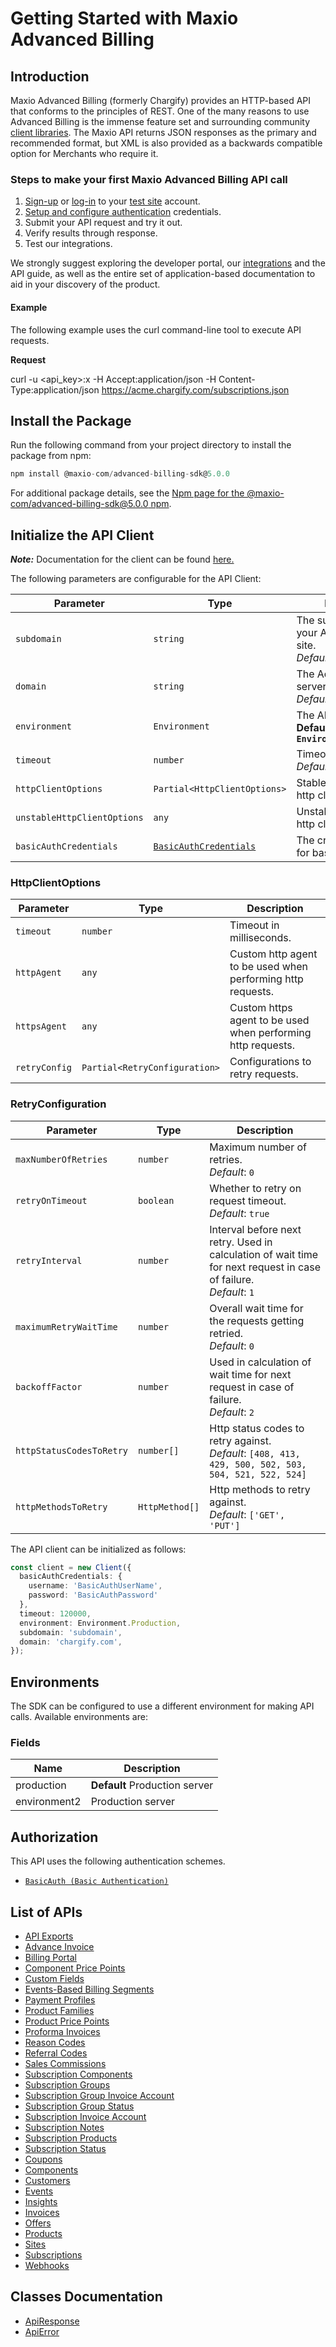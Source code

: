 
# Getting Started with Maxio Advanced Billing

## Introduction

Maxio Advanced Billing (formerly Chargify) provides an HTTP-based API that conforms to the principles of REST.
One of the many reasons to use Advanced Billing is the immense feature set and surrounding community [client libraries](page:development-tools/client-libraries).
The Maxio API returns JSON responses as the primary and recommended format, but XML is also provided as a backwards compatible option for Merchants who require it.

### Steps to make your first Maxio Advanced Billing API call

1. [Sign-up](https://app.chargify.com/signup/maxio-billing-sandbox) or [log-in](https://app.chargify.com/login.html) to your [test site](https://maxio.zendesk.com/hc/en-us/articles/24250712113165-Testing-Overview) account.
2. [Setup and configure authentication](https://maxio.zendesk.com/hc/en-us/articles/24294819360525-API-Keys) credentials.
3. Submit your API request and try it out.
4. Verify results through response.
5. Test our integrations.

We strongly suggest exploring the developer portal, our [integrations](https://www.maxio.com/integrations) and the API guide, as well as the entire set of application-based documentation to aid in your discovery of the product.

#### Example

The following example uses the curl command-line tool to execute API requests.

**Request**

curl -u <api_key>:x -H Accept:application/json -H Content-Type:application/json https://acme.chargify.com/subscriptions.json

## Install the Package

Run the following command from your project directory to install the package from npm:

```ts
npm install @maxio-com/advanced-billing-sdk@5.0.0
```

For additional package details, see the [Npm page for the @maxio-com/advanced-billing-sdk@5.0.0 npm](https://www.npmjs.com/package/@maxio-com/advanced-billing-sdk/v/5.0.0).

## Initialize the API Client

**_Note:_** Documentation for the client can be found [here.](https://www.github.com/maxio-com/ab-typescript-sdk/tree/5.0.0/doc/client.md)

The following parameters are configurable for the API Client:

| Parameter | Type | Description |
|  --- | --- | --- |
| `subdomain` | `string` | The subdomain for your Advanced Billing site.<br>*Default*: `'subdomain'` |
| `domain` | `string` | The Advanced Billing server domain.<br>*Default*: `'chargify.com'` |
| `environment` | `Environment` | The API environment. <br> **Default: `Environment.Production`** |
| `timeout` | `number` | Timeout for API calls.<br>*Default*: `120000` |
| `httpClientOptions` | `Partial<HttpClientOptions>` | Stable configurable http client options. |
| `unstableHttpClientOptions` | `any` | Unstable configurable http client options. |
| `basicAuthCredentials` | [`BasicAuthCredentials`](https://www.github.com/maxio-com/ab-typescript-sdk/tree/5.0.0/doc/auth/basic-authentication.md) | The credential object for basicAuth |

### HttpClientOptions

| Parameter | Type | Description |
|  --- | --- | --- |
| `timeout` | `number` | Timeout in milliseconds. |
| `httpAgent` | `any` | Custom http agent to be used when performing http requests. |
| `httpsAgent` | `any` | Custom https agent to be used when performing http requests. |
| `retryConfig` | `Partial<RetryConfiguration>` | Configurations to retry requests. |

### RetryConfiguration

| Parameter | Type | Description |
|  --- | --- | --- |
| `maxNumberOfRetries` | `number` | Maximum number of retries. <br> *Default*: `0` |
| `retryOnTimeout` | `boolean` | Whether to retry on request timeout. <br> *Default*: `true` |
| `retryInterval` | `number` | Interval before next retry. Used in calculation of wait time for next request in case of failure. <br> *Default*: `1` |
| `maximumRetryWaitTime` | `number` | Overall wait time for the requests getting retried. <br> *Default*: `0` |
| `backoffFactor` | `number` | Used in calculation of wait time for next request in case of failure. <br> *Default*: `2` |
| `httpStatusCodesToRetry` | `number[]` | Http status codes to retry against. <br> *Default*: `[408, 413, 429, 500, 502, 503, 504, 521, 522, 524]` |
| `httpMethodsToRetry` | `HttpMethod[]` | Http methods to retry against. <br> *Default*: `['GET', 'PUT']` |

The API client can be initialized as follows:

```ts
const client = new Client({
  basicAuthCredentials: {
    username: 'BasicAuthUserName',
    password: 'BasicAuthPassword'
  },
  timeout: 120000,
  environment: Environment.Production,
  subdomain: 'subdomain',
  domain: 'chargify.com',
});
```

## Environments

The SDK can be configured to use a different environment for making API calls. Available environments are:

### Fields

| Name | Description |
|  --- | --- |
| production | **Default** Production server |
| environment2 | Production server |

## Authorization

This API uses the following authentication schemes.

* [`BasicAuth (Basic Authentication)`](https://www.github.com/maxio-com/ab-typescript-sdk/tree/5.0.0/doc/auth/basic-authentication.md)

## List of APIs

* [API Exports](https://www.github.com/maxio-com/ab-typescript-sdk/tree/5.0.0/doc/controllers/api-exports.md)
* [Advance Invoice](https://www.github.com/maxio-com/ab-typescript-sdk/tree/5.0.0/doc/controllers/advance-invoice.md)
* [Billing Portal](https://www.github.com/maxio-com/ab-typescript-sdk/tree/5.0.0/doc/controllers/billing-portal.md)
* [Component Price Points](https://www.github.com/maxio-com/ab-typescript-sdk/tree/5.0.0/doc/controllers/component-price-points.md)
* [Custom Fields](https://www.github.com/maxio-com/ab-typescript-sdk/tree/5.0.0/doc/controllers/custom-fields.md)
* [Events-Based Billing Segments](https://www.github.com/maxio-com/ab-typescript-sdk/tree/5.0.0/doc/controllers/events-based-billing-segments.md)
* [Payment Profiles](https://www.github.com/maxio-com/ab-typescript-sdk/tree/5.0.0/doc/controllers/payment-profiles.md)
* [Product Families](https://www.github.com/maxio-com/ab-typescript-sdk/tree/5.0.0/doc/controllers/product-families.md)
* [Product Price Points](https://www.github.com/maxio-com/ab-typescript-sdk/tree/5.0.0/doc/controllers/product-price-points.md)
* [Proforma Invoices](https://www.github.com/maxio-com/ab-typescript-sdk/tree/5.0.0/doc/controllers/proforma-invoices.md)
* [Reason Codes](https://www.github.com/maxio-com/ab-typescript-sdk/tree/5.0.0/doc/controllers/reason-codes.md)
* [Referral Codes](https://www.github.com/maxio-com/ab-typescript-sdk/tree/5.0.0/doc/controllers/referral-codes.md)
* [Sales Commissions](https://www.github.com/maxio-com/ab-typescript-sdk/tree/5.0.0/doc/controllers/sales-commissions.md)
* [Subscription Components](https://www.github.com/maxio-com/ab-typescript-sdk/tree/5.0.0/doc/controllers/subscription-components.md)
* [Subscription Groups](https://www.github.com/maxio-com/ab-typescript-sdk/tree/5.0.0/doc/controllers/subscription-groups.md)
* [Subscription Group Invoice Account](https://www.github.com/maxio-com/ab-typescript-sdk/tree/5.0.0/doc/controllers/subscription-group-invoice-account.md)
* [Subscription Group Status](https://www.github.com/maxio-com/ab-typescript-sdk/tree/5.0.0/doc/controllers/subscription-group-status.md)
* [Subscription Invoice Account](https://www.github.com/maxio-com/ab-typescript-sdk/tree/5.0.0/doc/controllers/subscription-invoice-account.md)
* [Subscription Notes](https://www.github.com/maxio-com/ab-typescript-sdk/tree/5.0.0/doc/controllers/subscription-notes.md)
* [Subscription Products](https://www.github.com/maxio-com/ab-typescript-sdk/tree/5.0.0/doc/controllers/subscription-products.md)
* [Subscription Status](https://www.github.com/maxio-com/ab-typescript-sdk/tree/5.0.0/doc/controllers/subscription-status.md)
* [Coupons](https://www.github.com/maxio-com/ab-typescript-sdk/tree/5.0.0/doc/controllers/coupons.md)
* [Components](https://www.github.com/maxio-com/ab-typescript-sdk/tree/5.0.0/doc/controllers/components.md)
* [Customers](https://www.github.com/maxio-com/ab-typescript-sdk/tree/5.0.0/doc/controllers/customers.md)
* [Events](https://www.github.com/maxio-com/ab-typescript-sdk/tree/5.0.0/doc/controllers/events.md)
* [Insights](https://www.github.com/maxio-com/ab-typescript-sdk/tree/5.0.0/doc/controllers/insights.md)
* [Invoices](https://www.github.com/maxio-com/ab-typescript-sdk/tree/5.0.0/doc/controllers/invoices.md)
* [Offers](https://www.github.com/maxio-com/ab-typescript-sdk/tree/5.0.0/doc/controllers/offers.md)
* [Products](https://www.github.com/maxio-com/ab-typescript-sdk/tree/5.0.0/doc/controllers/products.md)
* [Sites](https://www.github.com/maxio-com/ab-typescript-sdk/tree/5.0.0/doc/controllers/sites.md)
* [Subscriptions](https://www.github.com/maxio-com/ab-typescript-sdk/tree/5.0.0/doc/controllers/subscriptions.md)
* [Webhooks](https://www.github.com/maxio-com/ab-typescript-sdk/tree/5.0.0/doc/controllers/webhooks.md)

## Classes Documentation

* [ApiResponse](https://www.github.com/maxio-com/ab-typescript-sdk/tree/5.0.0/doc/api-response.md)
* [ApiError](https://www.github.com/maxio-com/ab-typescript-sdk/tree/5.0.0/doc/api-error.md)

